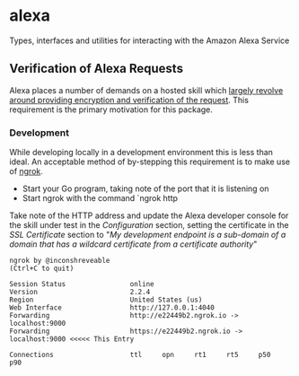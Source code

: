 # alexa
Types, interfaces and utilities for interacting with the Amazon Alexa Service

## Verification of Alexa Requests
Alexa places a number of demands on a hosted skill which [largely revolve around providing
encryption and verification of the request](https://developer.amazon.com/public/solutions/alexa/alexa-skills-kit/docs/developing-an-alexa-skill-as-a-web-service).
This requirement is the primary motivation for this package.


### Development
While developing locally in a development environment this is less than ideal. An acceptable method
of by-stepping this requirement is to make use of [ngrok](https://ngrok.com/).

* Start your Go program, taking note of the port that it is listening on
* Start ngrok with the command `ngrok http <Go Port Number>

Take note of the HTTP address and update the Alexa developer console for the skill under test in
the _Configuration_ section, setting the certificate in the _SSL Certificate_ section to "_My
development endpoint is a sub-domain of a domain that has a wildcard certificate from a
certificate authority_"

```
ngrok by @inconshreveable                                                                     (Ctrl+C to quit)

Session Status                online
Version                       2.2.4
Region                        United States (us)
Web Interface                 http://127.0.0.1:4040
Forwarding                    http://e22449b2.ngrok.io -> localhost:9000
Forwarding                    https://e22449b2.ngrok.io -> localhost:9000 <<<<< This Entry

Connections                   ttl     opn     rt1     rt5     p50     p90
```
